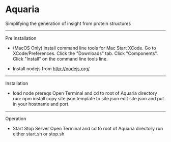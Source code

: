 # Aquaria
Simplifying the generation of insight from protein structures


----------
Pre Installation
- (MacOS Only) install command line tools for Mac
	Start XCode.
	Go to XCode/Preferences.
	Click the "Downloads" tab.
	Click "Components".
	Click "Install" on the command line tools line.

- Install nodejs
	from http://nodejs.org/

--------
Installation
- load node prereqs
	Open Terminal and cd to root of Aquaria directory
	run:
	 npm install
  copy site.json.template to site.json
  edit site.json and put in your hostname and port.
  
-------
Operation
- Start Stop Server
	Open Terminal and cd to root of Aquaria directory
	run either start.sh or stop.sh



